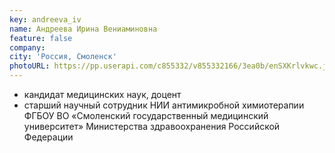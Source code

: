 ```yaml
---
key: andreeva_iv
name: Андреева Ирина Вениаминовна
feature: false
company: 
city: 'Россия, Смоленск'
photoURL: https://pp.userapi.com/c855332/v855332166/3ea0b/enSXKrlvkwc.jpg
---
```


- кандидат медицинских наук, доцент
- старший научный сотрудник НИИ антимикробной химиотерапии ФГБОУ ВО «Смоленский государственный медицинский университет» Министерства здравоохранения Российской Федерации